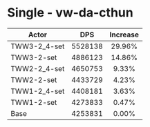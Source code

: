 # Single - vw-da-cthun
| Actor | DPS | Increase |
|---|:---:|:---:|
|TWW3-2_4-set|5528138|29.96%|
|TWW3-2-set|4886123|14.86%|
|TWW2-2_4-set|4650753|9.33%|
|TWW2-2-set|4433729|4.23%|
|TWW1-2_4-set|4408181|3.63%|
|TWW1-2-set|4273833|0.47%|
|Base|4253831|0.00%|
